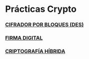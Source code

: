 # Prácticas Crypto 
### [CIFRADOR POR BLOQUES (DES)](https://github.com/rodolfo-pedroza/Crypto/tree/ModoOperacion)
### [FIRMA DIGITAL](https://github.com/rodolfo-pedroza/Crypto/tree/FirmaDigital)
### [CRIPTOGRAFÍA HÍBRIDA](https://github.com/rodolfo-pedroza/Crypto/tree/criptografiHibrida)
